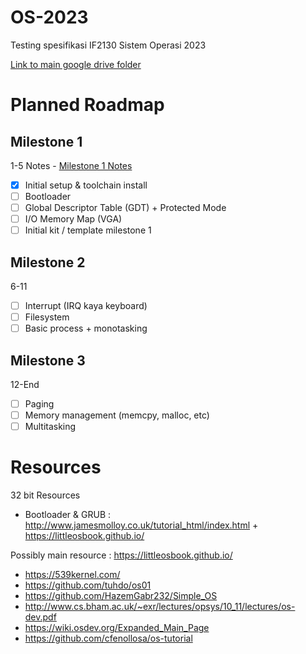 # OS-2023
Testing spesifikasi IF2130 Sistem Operasi 2023

[Link to main google drive folder](https://drive.google.com/drive/u/1/folders/1LdYtswwx7qoXmI2DoEF8Yux-QSzXqU8v)

# Planned Roadmap
## Milestone 1
1-5
Notes - [Milestone 1 Notes](/Milestone%201%20Notes.md)
- [x] Initial setup & toolchain install
- [ ] Bootloader
- [ ] Global Descriptor Table (GDT) + Protected Mode
- [ ] I/O Memory Map (VGA)
- [ ] Initial kit / template milestone 1

## Milestone 2
6-11
- [ ] Interrupt (IRQ kaya keyboard)
- [ ] Filesystem
- [ ] Basic process + monotasking

## Milestone 3
12-End
- [ ] Paging
- [ ] Memory management (memcpy, malloc, etc)
- [ ] Multitasking

# Resources
32 bit Resources

- Bootloader & GRUB : http://www.jamesmolloy.co.uk/tutorial_html/index.html + https://littleosbook.github.io/

Possibly main resource : https://littleosbook.github.io/
- https://539kernel.com/
- https://github.com/tuhdo/os01
- https://github.com/HazemGabr232/Simple_OS
- http://www.cs.bham.ac.uk/~exr/lectures/opsys/10_11/lectures/os-dev.pdf
- https://wiki.osdev.org/Expanded_Main_Page
- https://github.com/cfenollosa/os-tutorial
